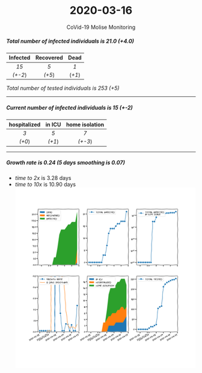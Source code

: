 <div align='center'>

# 2020-03-16
CoVid-19 Molise Monitoring
</div>

##### Total number of infected individuals is 21.0 (+4.0)
Infected | Recovered | Dead
:---: | :---: | :---:
*15* | *5* | *1*
*(+-2*) | *(+5*) | (*+1*)

*Total number of tested individuals is 253 (+5)*
***
##### Current number of infected individuals is 15 (+-2)
hospitalized | in ICU | home isolation
:---: | :---: | :---:
*3* |*5* |*7*
*(+0*) |*(+1*) |*(+-3*)
***
##### Growth rate is 0.24 (5 days smoothing is 0.07)
- *time to 2x* is 3.28 days
- *time to 10x* is 10.90 days
![stats][stats]

[stats]: stats_Molise.png
